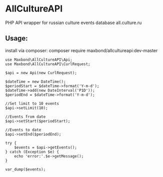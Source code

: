 # AllCultureAPI
PHP API wrapper for russian culture events database all.culture.ru 

## Usage:
install via composer: composer require maxbond/allcultureapi:dev-master
    
    use Maxbond\AllCultureAPI\Api;
    use Maxbond\AllCultureAPI\CurlRequest;
            
    $api = new Api(new CurlRequest);
            
    $dateTime = new DateTime();
    $periodStart = $dateTime->format('Y-m-d');
    $dateTime->add(new DateInterval('P1D'));
    $periodEnd = $dateTime->format('Y-m-d');
            
    //Set limit to 10 events
    $api->setLimit(10);
        
    //Events from date    
    $api->setStart($periodStart);
        
    //Events to date
    $api->setEnd($periodEnd);
        
    try {
        $events = $api->getEvents();
    } catch (Exception $e) {
        echo 'error:'.$e->getMessage();
    }
        
    var_dump($events);
